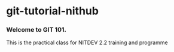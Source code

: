 # git-tutorial-nithub
### Welcome to GIT 101.
This is the practical class for NITDEV 2.2 training and programme

